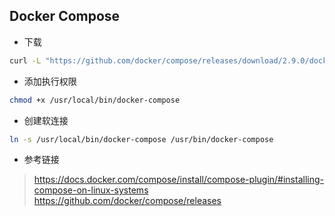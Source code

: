 Docker Compose
--
- 下载
```bash
curl -L "https://github.com/docker/compose/releases/download/2.9.0/docker-compose-$(uname -s)-$(uname -m)" -o /usr/local/bin/docker-compose
```
- 添加执行权限
```bash
chmod +x /usr/local/bin/docker-compose
```
- 创建软连接
```bash
ln -s /usr/local/bin/docker-compose /usr/bin/docker-compose
```
- 参考链接
> https://docs.docker.com/compose/install/compose-plugin/#installing-compose-on-linux-systems
> https://github.com/docker/compose/releases
